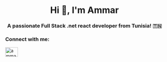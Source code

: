 <h1 align="center">Hi 👋, I'm Ammar</h1>
<h3 align="center">A passionate Full Stack .net react developer from Tunisia! 🇹🇳</h3>

<h3 align="left">Connect with me:</h3>
<p align="left">
<a href="https://linkedin.com/in/ammarferchichi" target="blank"><img align="center" src="https://raw.githubusercontent.com/rahuldkjain/github-profile-readme-generator/master/src/images/icons/Social/linked-in-alt.svg" alt="ammarferchichi" height="30" width="40" /></a>
</p>
